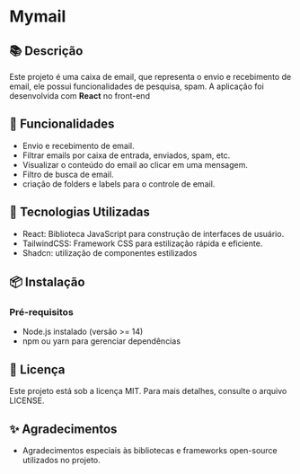 # Mymail
## 📚 Descrição
Este projeto é uma caixa de email, que representa o envio e recebimento de email, ele possui funcionalidades de pesquisa, spam.
A aplicação foi desenvolvida com **React** no front-end

## 🚀 Funcionalidades
- Envio e recebimento de email.
- Filtrar emails por caixa de entrada, enviados, spam, etc.
- Visualizar o conteúdo do email ao clicar em uma mensagem.
- Filtro de busca de email.
- criação de folders e labels para o controle de email.
## 🔧 Tecnologias Utilizadas
- React: Biblioteca JavaScript para construção de interfaces de usuário.
- TailwindCSS: Framework CSS para estilização rápida e eficiente.
- Shadcn: utilização de componentes estilizados 
## 📦 Instalação
### Pré-requisitos
- Node.js instalado (versão >= 14)
- npm ou yarn para gerenciar dependências
## 📄 Licença
Este projeto está sob a licença MIT. Para mais detalhes, consulte o arquivo LICENSE.

## ✨ Agradecimentos
- Agradecimentos especiais às bibliotecas e frameworks open-source utilizados no projeto.
